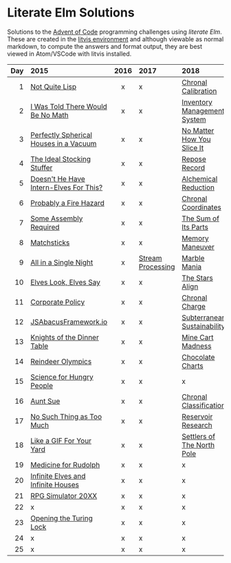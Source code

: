 # Literate Elm Solutions

Solutions to the [Advent of Code](http://adventofcode.com) programming challenges using _literate Elm_.
These are created in the [litvis environment](https://github.com/gicentre/litvis) and although viewable as normal markdown, to compute the answers and format output, they are best viewed in Atom/VSCode with litvis installed.

| Day | 2015                                                  | 2016 | 2017                             | 2018                                       |
| --: | :---------------------------------------------------- | :--: | :------------------------------- | :----------------------------------------- |
|   1 | [Not Quite Lisp](d01_2015.md)                         |  x   | x                                | [Chronal Calibration](d01_2018.md)         |
|   2 | [I Was Told There Would Be No Math](d02_2015.md)      |  x   | x                                | [Inventory Management System](d02_2018.md) |
|   3 | [Perfectly Spherical Houses in a Vacuum](d03_2015.md) |  x   | x                                | [No Matter How You Slice It](d03_2018.md)  |
|   4 | [The Ideal Stocking Stuffer](d04_2015.md)             |  x   | x                                | [Repose Record](d04_2018.md)               |
|   5 | [Doesn't He Have Intern-Elves For This?](d05_2015.md) |  x   | x                                | [Alchemical Reduction](d05_2018.md)        |
|   6 | [Probably a Fire Hazard](d06_2015.md)                 |  x   | x                                | [Chronal Coordinates](d06_2018.md)         |
|   7 | [Some Assembly Required](d07_2015.md)                 |  x   | x                                | [The Sum of Its Parts](d07_2018.md)        |
|   8 | [Matchsticks](d08_2015.md)                            |  x   | x                                | [Memory Maneuver](d08_2018.md)             |
|   9 | [All in a Single Night](d09_2015.md)                  |  x   | [Stream Processing](d09_2017.md) | [Marble Mania](d09_2018.md)                |
|  10 | [Elves Look, Elves Say](d10_2015.md)                  |  x   | x                                | [The Stars Align](d10_2018.md)             |
|  11 | [Corporate Policy](d11_2015.md)                       |  x   | x                                | [Chronal Charge](d11_2018.md)              |
|  12 | [JSAbacusFramework.io](d12_2015.md)                   |  x   | x                                | [Subterranean Sustainability](d12_2018.md) |
|  13 | [Knights of the Dinner Table](d13_2015.md)            |  x   | x                                | [Mine Cart Madness](d13_2018.md)           |
|  14 | [Reindeer Olympics](d14_2015.md)                      |  x   | x                                | [Chocolate Charts](d14_2018.md)            |
|  15 | [Science for Hungry People](d15_2015.md)              |  x   | x                                | x                                          |
|  16 | [Aunt Sue](d16_2015.md)                               |  x   | x                                | [Chronal Classification](d16_2018.md)      |
|  17 | [No Such Thing as Too Much](d17_2015.md)              |  x   | x                                | [Reservoir Research](d17_2018.md)          |
|  18 | [Like a GIF For Your Yard](d18_2015.md)               |  x   | x                                | [Settlers of The North Pole](d18_2018.md)  |
|  19 | [Medicine for Rudolph](d19_2015.md)                   |  x   | x                                | x                                          |
|  20 | [Infinite Elves and Infinite Houses](d20_2015.md)     |  x   | x                                | x                                          |
|  21 | [RPG Simulator 20XX](d21_2015.md)                     |  x   | x                                | x                                          |
|  22 | x                                                     |  x   | x                                | x                                          |
|  23 | [Opening the Turing Lock](d23_2015.md)                |  x   | x                                | x                                          |
|  24 | x                                                     |  x   | x                                | x                                          |
|  25 | x                                                     |  x   | x                                | x                                          |
